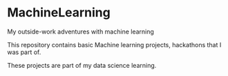 # MachineLearning
My outside-work adventures with machine learning

This repository contains basic Machine learning projects, hackathons that I was part of. 

These projects are part of my data science learning.


